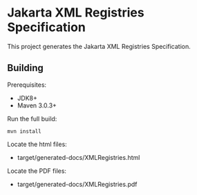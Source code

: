 Jakarta XML Registries Specification
====================================

This project generates the Jakarta XML Registries Specification.

Building
--------

Prerequisites:

* JDK8+
* Maven 3.0.3+

Run the full build:

`mvn install`

Locate the html files:
- target/generated-docs/XMLRegistries.html

Locate the PDF files:
- target/generated-docs/XMLRegistries.pdf
